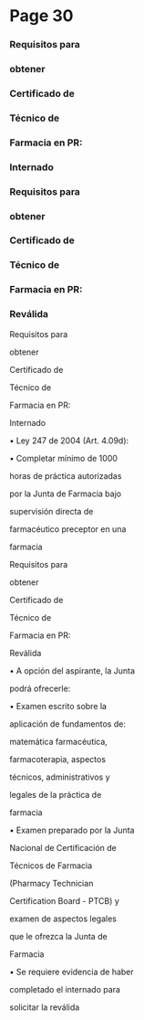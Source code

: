 # Page 30

### Requisitos para

### obtener

### Certificado de

### Técnico de

### Farmacia en PR:

### Internado

### Requisitos para

### obtener

### Certificado de

### Técnico de

### Farmacia en PR:

### Reválida

Requisitos para

obtener

Certificado de

Técnico de

Farmacia en PR:

Internado

• Ley 247 de 2004 (Art. 4.09d):

• Completar mínimo de 1000

horas de práctica autorizadas

por la Junta de Farmacia bajo

supervisión directa de

farmacéutico preceptor en una

farmacia

Requisitos para

obtener

Certificado de

Técnico de

Farmacia en PR:

Reválida

• A opción del aspirante, la Junta

podrá ofrecerle:

• Examen escrito sobre la

aplicación de fundamentos de:

matemática farmacéutica,

farmacoterapia, aspectos

técnicos, administrativos y

legales de la práctica de

farmacia

• Examen preparado por la Junta

Nacional de Certificación de

Técnicos de Farmacia

(Pharmacy Technician

Certification Board - PTCB) y

examen de aspectos legales

que le ofrezca la Junta de

Farmacia

• Se requiere evidencia de haber

completado el internado para

solicitar la reválida

